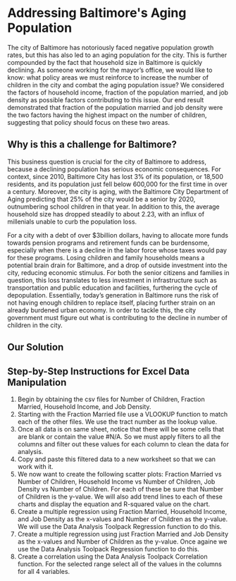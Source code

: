 # Addressing Baltimore's Aging Population
  The city of Baltimore has notoriously faced negative population growth rates, but this has also led to an aging population for the city. This is further compounded by the fact that household size in Baltimore is quickly declining. As someone working for the mayor’s office, we would like to know: what policy areas we must reinforce to increase the number of children in the city and combat the aging population issue?  We considered the factors of household income, fraction of the population married, and job density as possible factors contributing to this issue.  Our end result demonstrated that fraction of the population married and job density were the two factors having the highest impact on the number of children, suggesting that policy should focus on these two areas.

## Why is this a challenge for Baltimore?
  This business question is crucial for the city of Baltimore to address, because a declining population has serious economic consequences. For context, since 2010, Baltimore City has lost 3% of its population, or 18,500 residents, and its population just fell below 600,000 for the first time in over a century. Moreover, the city is aging, with the Baltimore City Department of Aging predicting that 25% of the city would be a senior by 2020, outnumbering school children in that year. In addition to this, the average household size has dropped steadily to about 2.23, with an influx of millenials unable to curb the population loss. 
  
  For a city with a debt of over $3billion dollars, having to allocate more funds towards pension programs and retirement funds can be burdensome, especially when there is a decline in the labor force whose taxes would pay for these programs. Losing children and family households means a  potential brain drain for Baltimore, and a drop of outside investment into the city, reducing economic stimulus. For both the senior citizens and families in question, this loss translates to less investment in infrastructure such as transportation and public education and facilities, furthering the cycle of depopulation. Essentially, today’s generation in Baltimore runs the risk of not having enough children to replace itself, placing further strain on an already burdened urban economy. In order to tackle this, the city government must figure out what is contributing to the decline in number of children in the city. 
  
  ## Our Solution
  
  



## Step-by-Step Instructions for Excel Data Manipulation
1. Begin by obtaining the csv files for Number of Children, Fraction Married, Household Income, and Job Density.
2. Starting with the Fraction Married file use a VLOOKUP function to match each of the other files.  We use the tract number as the lookup value.
3. Once all data is on same sheet, notice that there will be some cells that are blank or contain the value #N/A.  So we must apply filters to all the columns and filter out these values for each column to clean the data for analysis.
4. Copy and paste this filtered data to a new worksheet so that we can work with it.
5. We now want to create the following scatter plots: Fraction Married vs Number of Children, Household Income vs Number of Children, Job Density vs Number of Children.  For each of these be sure that Number of Children is the y-value.  We will also add trend lines to each of these charts and display the equation and R-squared value on the chart.
6. Create a multiple regression using Fraction Married, Household Income, and Job Density as the x-values and Number of Children as the y-value.  We will use the Data Analysis Toolpack Regression function to do this.
7. Create a multiple regression using just Fraction Married and Job Density as the x-values and Number of Children as the y-value.  Once againe we use the Data Analysis Toolpack Regression function to do this.
8. Create a correlation using the Data Analysis Toolpack Correlation function.  For the selected range select all of the values in the columns for all 4 variables.

